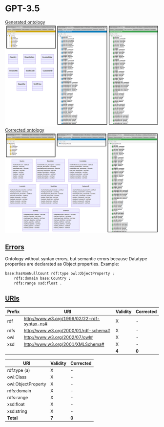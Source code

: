 # GPT-3.5

[Generated ontology](./ontology.ttl)
<br>
![](./ontology.png)
<br>
[Corrected ontology](./ontology_corrected.ttl)
<br>
![](./ontology_corrected.png)


## [Errors](./ontology_notes.txt)

Ontology without syntax errors, but semantic errors because Datatype properties are declarated as Object properties. Example:
```
base:hasNonNullCount rdf:type owl:ObjectProperty ;
    rdfs:domain base:Country ;
    rdfs:range xsd:float .
```


## [URIs](./ontology_URIs.xlsx)

| Prefix  | URI                                         | Validity | Corrected |
|---------|---------------------------------------------|----------|-----------|
| rdf     | http://www.w3.org/1999/02/22-rdf-syntax-ns# | X        | -         |
| rdfs    | http://www.w3.org/2000/01/rdf-schema#       | X        | -         |
| owl     | http://www.w3.org/2002/07/owl#              | X        | -         |
| xsd     |	http://www.w3.org/2001/XMLSchema#           | X        | -         |
|         |                                             | **4**    | **0**     |


| URI                      | Validity | Corrected |
|--------------------------|----------|-----------|
| rdf:type (a)             | X        | -         |
| owl:Class                | X        | -         |
| owl:ObjectProperty       | X        | -         |
| rdfs:domain              | X        | -         |
| rdfs:range               | X        | -         |
| xsd:float                | X        | -         |
| xsd:string               | X        | -         |
| **Total**                | **7**    | **0**     |
